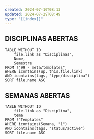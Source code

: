 ```yaml
---
created: 2024-07-10T08:13
updated: 2024-07-29T08:49
type: "[[index]]"
---
```

## DISCIPLINAS ABERTAS
```dataview
TABLE WITHOUT ID
	file.link as "Disciplinas",
	Nome,
	Semestre
FROM !"99 - meta/templates"
WHERE icontains(up, this.file.link)
AND icontains(tags, "type/disciplina")
SORT file.name ASC
```

## SEMANAS ABERTAS
```dataview
TABLE WITHOUT ID
	file.link as "Disciplina",
	tema
FROM !"Templates"
WHERE icontains(Semana, "1")
AND icontains(tags, "status/active")
SORT file.name ASC
```
